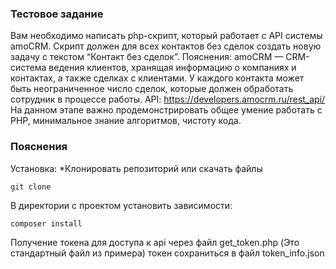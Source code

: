### Тестовое задание
Вам необходимо написать php-скрипт, который работает с API системы amoCRM. Скрипт должен для всех контактов без сделок создать новую задачу с текстом “Контакт без сделок”.
Пояснения:
amoCRM — CRM-система ведения клиентов, хранящая информацию о компаниях и контактах, а также сделках с клиентами. У каждого контакта может быть неограниченное число сделок, которые должен обработать сотрудник в процессе работы.
API: https://developers.amocrm.ru/rest_api/
На данном этапе важно продемонстрировать общее умение работать с PHP, минимальное знание алгоритмов, чистоту кода.
### Пояснения
Установка: 
*Клонировать репозиторий или скачать файлы
```
git clone
```
В директории с проектом установить зависимости:
```
composer install
```
Получение токена для доступа к api через файл get_token.php (Это стандартный файл из примера) токен сохраниться в файл token_info.json


